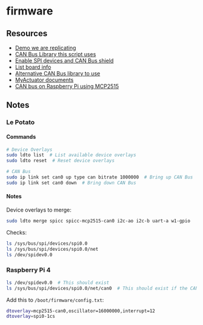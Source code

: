 # firmware

## Resources

- [Demo we are replicating](https://www.youtube.com/watch?v=EMWync-BGmo&ab_channel=Skyentific)
- [CAN Bus Library this script uses](https://github.com/adafruit/Adafruit_CircuitPython_MCP2515/tree/main)
- [Enable SPI devices and CAN Bus shield](https://hub.libre.computer/t/waveshare-rs485-can-hat-on-aml-s905x-cc-le-potato/84)
- [List board info](https://hub.libre.computer/t/libre-computer-wiring-tool/40)
- [Alternative CAN Bus library to use](https://python-can.readthedocs.io/en/stable/bus.html)
- [MyActuator documents](https://www.myactuator.com/dowload)
- [CAN bus on Raspberry Pi using MCP2515](https://forums.raspberrypi.com/viewtopic.php?t=141052)

## Notes

### Le Potato

#### Commands

```bash
# Device Overlays
sudo ldto list  # List available device overlays
sudo ldto reset  # Reset device overlays

# CAN Bus
sudo ip link set can0 up type can bitrate 1000000  # Bring up CAN Bus
sudo ip link set can0 down  # Bring down CAN Bus
```

#### Notes

Device overlays to merge:

```bash
sudo ldto merge spicc spicc-mcp2515-can0 i2c-ao i2c-b uart-a w1-gpio
```

Checks:

```bash
ls /sys/bus/spi/devices/spi0.0
ls /sys/bus/spi/devices/spi0.0/net
ls /dev/spidev0.0
```

### Raspberry Pi 4

```bash
ls /dev/spidev0.0  # This should exist
ls /sys/bus/spi/devices/spi0.0/net/can0  # This should exist if the CAN Bus is up
```

Add this to `/boot/firmware/config.txt`:

```bash
dtoverlay=mcp2515-can0,oscillator=16000000,interrupt=12
dtoverlay=spi0-1cs
```
